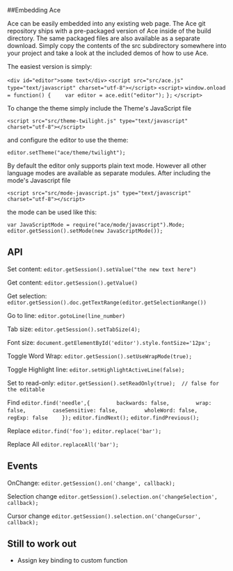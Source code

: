 ##Embedding Ace

Ace can be easily embedded into any existing web page. The Ace git repository ships with a pre-packaged version of Ace inside of the build directory. The same packaged files are also available as a separate download. Simply copy the contents of the src subdirectory somewhere into your project and take a look at the included demos of how to use Ace.

The easiest version is simply:

`<div id="editor">some text</div>`
`<script src="src/ace.js" type="text/javascript" charset="utf-8"></script>`
`<script>`
`window.onload = function() {`
`    var editor = ace.edit("editor");`
`};`
`</script>`

To change the theme simply include the Theme's JavaScript file

`<script src="src/theme-twilight.js" type="text/javascript" charset="utf-8"></script>`

and configure the editor to use the theme:

`editor.setTheme("ace/theme/twilight");`


By default the editor only supports plain text mode. However all other language modes are available as separate modules. After including the mode's Javascript file

`<script src="src/mode-javascript.js" type="text/javascript" charset="utf-8"></script>`

the mode can be used like this:

`var JavaScriptMode = require("ace/mode/javascript").Mode;
editor.getSession().setMode(new JavaScriptMode());`

## API
Set content:
`editor.getSession().setValue("the new text here")`

Get content:
`editor.getSession().getValue()`

Get selection:
`editor.getSession().doc.getTextRange(editor.getSelectionRange())`

Go to line:
`editor.gotoLine(line_number)`

Tab size:
`editor.getSession().setTabSize(4);`

Font size:
`document.getElementById('editor').style.fontSize='12px';`

Toggle Word Wrap:
`editor.getSession().setUseWrapMode(true);`

Toggle Highlight line:
`editor.setHighlightActiveLine(false);`

Set to read-only:
`editor.getSession().setReadOnly(true);  // false for the editable` 


Find
`editor.find('needle',{`
`        backwards: false,`
`        wrap: false,`
`        caseSensitive: false,`
`        wholeWord: false,`
`        regExp: false`
`    });`
`editor.findNext();`
`editor.findPrevious();`

Replace
`editor.find('foo');`
`editor.replace('bar');`

Replace All
`editor.replaceAll('bar');`

## Events
OnChange:
`editor.getSession().on('change', callback);`

Selection change
`editor.getSession().selection.on('changeSelection', callback);`

Cursor change
`editor.getSession().selection.on('changeCursor', callback);`

## Still to work out
* Assign key binding to custom function